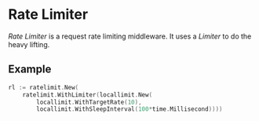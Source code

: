 <!-- SPDX-FileCopyrightText: 2025 The midgard contributors.
     SPDX-License-Identifier: MPL-2.0
-->

Rate Limiter
============

_Rate Limiter_ is a request rate limiting middleware. It uses a _Limiter_ to do
the heavy lifting.

Example
-------

```go
rl := ratelimit.New(
    ratelimit.WithLimiter(locallimit.New(
        locallimit.WithTargetRate(10),
        locallimit.WithSleepInterval(100*time.Millisecond))))
```
